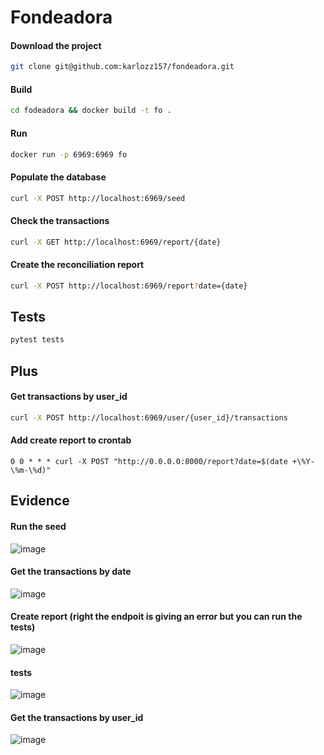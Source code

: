 # Fondeadora

#### Download the project
```bash
git clone git@github.com:karlozz157/fondeadora.git
```

#### Build 
```bash
cd fodeadora && docker build -t fo .
```

#### Run
```bash
docker run -p 6969:6969 fo
```

#### Populate the database
```bash
curl -X POST http://localhost:6969/seed
```

#### Check the transactions
```bash
curl -X GET http://localhost:6969/report/{date}
```

#### Create the reconciliation report
```bash
curl -X POST http://localhost:6969/report?date={date}
```


## Tests
```bash
pytest tests
```


## Plus

#### Get transactions by user_id
```bash
curl -X POST http://localhost:6969/user/{user_id}/transactions
```

#### Add create report to crontab
```
0 0 * * * curl -X POST "http://0.0.0.0:8000/report?date=$(date +\%Y-\%m-\%d)" 
```


## Evidence
#### Run the seed
![image](https://github.com/karlozz157/fondeadora/assets/4811721/cbd1616f-e791-42b8-9eec-721e9bc7b1ef)

#### Get the transactions by date
![image](https://github.com/karlozz157/fondeadora/assets/4811721/a2849403-f753-4102-8ec0-dee19e6558e7)

#### Create report (right the endpoit is giving an error but you can run the tests)
![image](https://github.com/karlozz157/fondeadora/assets/4811721/66c28f5b-12a3-4fbf-ab26-3842368898c1)

#### tests
![image](https://github.com/karlozz157/fondeadora/assets/4811721/6c84e692-4a21-48f2-a102-cbdfc0e1261e)

#### Get the transactions by user_id
![image](https://github.com/karlozz157/fondeadora/assets/4811721/622e3331-82e5-4d72-b28d-58a2e93b1e9a)

